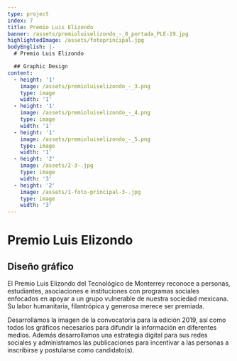```yaml
---
type: project
index: 7
title: Premio Luis Elizondo
banner: /assets/premioluiselizondo_-_0_portada_PLE-19.jpg
highlightedImage: /assets/fotoprincipal.jpg
bodyEnglish: |-
  # Premio Luis Elizondo

  ## Graphic Design
content:
  - height: '1'
    image: /assets/premioluiselizondo_-_3.png
    type: image
    width: '1'
  - height: '1'
    image: /assets/premioluiselizondo_-_4.png
    type: image
    width: '1'
  - height: '1'
    image: /assets/premioluiselizondo_-_5.png
    type: image
    width: '1'
  - height: '2'
    image: /assets/2-3-.jpg
    type: image
    width: '3'
  - height: '2'
    image: /assets/1-foto-principal-3-.jpg
    type: image
    width: '3'
---
```

# Premio Luis Elizondo

## **Diseño gráfico**

El Premio Luis Elizondo del Tecnológico de Monterrey reconoce a personas, estudiantes, asociaciones e instituciones con programas sociales enfocados en apoyar a un grupo vulnerable de nuestra sociedad mexicana. Su labor humanitaria, filantrópica y generosa merece ser premiada.

Desarrollamos la imagen de la convocatoria para la edición 2019, así como todos los gráficos necesarios para difundir la información en diferentes medios. Además desarrollamos una estrategia digital para sus redes sociales y administramos las publicaciones para incentivar a las personas a inscribirse y postularse como candidato(s).
